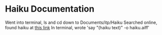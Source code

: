 # Haiku Documentation

Went into terminal, ls and cd down to Documents/itp/Haiku
Searched online, found haiku at [this link](https://www.poetrysoup.com/poems/haiku/technology)
In terminal, wrote 'say "(haiku text)" -o haiku.aiff'
